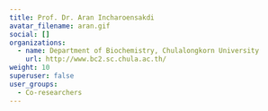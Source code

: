 ```yaml
---
title: Prof. Dr. Aran Incharoensakdi
avatar_filename: aran.gif
social: []
organizations:
  - name: Department of Biochemistry, Chulalongkorn University
    url: http://www.bc2.sc.chula.ac.th/
weight: 10
superuser: false
user_groups:
  - Co-researchers
---
```

